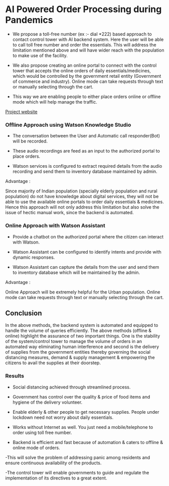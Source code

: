 # AI Powered Order Processing during Pandemics

- We propose a toll-free number (ex :- dial *222) based approach to contact control tower with AI backend system. Here the user will be able to call toll free number and order the essentials. This will address the limitation mentioned above and will have wider reach with the population to make use of the facility.

- We also propose creating an online portal to connect with the control tower that accepts the online orders of daily essentials/medicines, which would be controlled by the government retail entity (Government of commerce and industry). Online mode can take requests through text or manually selecting through the cart. 

- This way we are enabling people to either place orders online or offline mode which will help manage the traffic.

[Project website](https://github.com/manojjahgirdar/automated-order-processing-during-pandemics)

### Offline Approach using Watson Knowledge Studio

- The conversation between the User and Automatic call responder(Bot) will be recorded.

- These audio recordings are feed as an input to the authorized portal to place orders.

- Watson services is configured to extract required details from the audio recording and send them to inventory database maintained by admin.

Advantage :

Since majority of Indian population (specially elderly population and rural population) do not have knowledge about digital services, they will not be able to use the available online portals to order daily essentials & medicines. Hence this approach will not only address this limitation but also solve the issue of hectic manual work, since the backend is automated.

### Online Approach with Watson Assistant

- Provide a chatbot on the authorized portal where the citizen can interact with Watson.

- Watson Assistant can be configured to identify intents and provide with dynamic responses.

- Watson Assistant can capture the details from the user and send them to inventory database which will be maintained by the admin.

Advantage : 

Online Approach will be extremely helpful for the Urban population. Online mode can take requests through text or manually selecting through the cart. 

## Conclusion

In the above methods, the backend system is automated and equipped to handle the volume of queries efficiently. The above methods (offline & online) highlight the assurance of two important things. One is the stability of the system/control tower to manage the volume of orders in an automated way eliminating human interference and second is the delivery of supplies from the government entities thereby governing the social distancing measures, demand & supply management & empowering the citizens to avail the supplies at their doorstep.

### Results

- Social distancing achieved through streamlined process.

- Government has control over the quality & price of food items and hygiene of the delivery volunteer.

- Enable elderly & other people to get necessary supplies. People under lockdown need not worry about daily essentials.

- Works without Internet as well. You just need a mobile/telephone to order using toll free number.

- Backend is efficient and fast because of automation & caters to offline & online mode of orders.

-This will solve the problem of addressing panic among residents and ensure continuous availability of the products.

-The control tower will enable governments to guide and regulate the implementation of its directives to a great extent.


